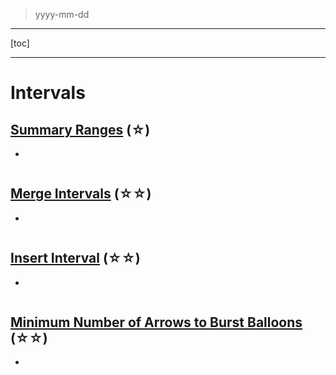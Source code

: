 > yyyy-mm-dd

---

[toc]

---

# Intervals

## [Summary Ranges](https://leetcode.com/problems/summary-ranges)  (☆) ͏

- 

```python

```

## [Merge Intervals](https://leetcode.com/problems/merge-intervals)  (☆☆) ͏

- 

```python

```

## [Insert Interval](https://leetcode.com/problems/insert-interval)  (☆☆) ͏

- 

```python

```

## [Minimum Number of Arrows to Burst Balloons](https://leetcode.com/problems/minimum-number-of-arrows-to-burst-balloons)  (☆☆) ͏

- 

```python

```


